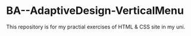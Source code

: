 # BA--AdaptiveDesign-VerticalMenu
This repository is for my practial exercises of HTML &amp; CSS site in my uni.
